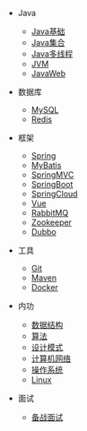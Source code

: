 
* Java

  * [Java基础](./docs/基础/Java基础.md)
  * [Java集合](./docs/基础/Java集合.md)
  * [Java多线程](./docs/基础/Java多线程.md)
  * [JVM](./docs/基础/JVM.md)
  * [JavaWeb](./docs/基础/JavaWeb.md)

* 数据库

  * [MySQL](./docs/数据库/MySQL.md)
  * [Redis](./docs/数据库/Redis.md)

* 框架
  * [Spring](./docs/框架/Spring.md)
  * [MyBatis](./docs/框架/MyBatis.md)
  * [SpringMVC](./docs/框架/SpringMVC.md)
  * [SpringBoot](./docs/框架/SpringBoot.md)
  * [SpringCloud](./docs/框架/SpringCloud.md)
  * [Vue](./docs/框架/Vue.md)
  * [RabbitMQ](./docs/框架/RabbitMQ.md)
  * [Zookeeper](./docs/框架/Zookeeper.md)
  * [Dubbo](./docs/框架/Dubbo.md)
* 工具

  * [Git](../../docs/工具/Git.md)
  * [Maven](./docs/工具/Maven.md)
  * [Docker](./docs/工具/Docker.md)

* 内功
  * [数据结构](./docs/内功/数据结构.md)
  * [算法](./docs/内功/算法.md)
  * [设计模式](./docs/内功/设计模式.md) 
  * [计算机网络](./docs/内功/计算机网络.md)
  * [操作系统](./docs/OS/操作系统.md)
  * [Linux](./docs/OS/Linux.md)

* 面试
  * [备战面试](./docs/Guide哥/a-1备战面试.md)